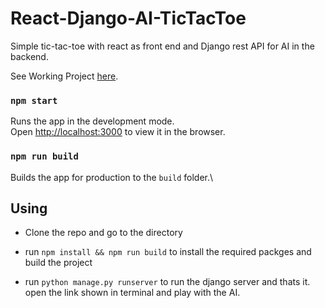 # React-Django-AI-TicTacToe

Simple tic-tac-toe with react as front end and Django rest API for AI in the backend.

See Working Project [here](https://abecus.github.io/React-Django-AI-TicTacToe/).

### `npm start`

Runs the app in the development mode.\
Open [http://localhost:3000](http://localhost:3000) to view it in the browser.

### `npm run build`

Builds the app for production to the `build` folder.\

## Using

- Clone the repo and go to the directory

- run `npm install && npm run build` to install the required packges and build the project

- run `python manage.py runserver` to run the django server and thats it. open the link shown in terminal and play with the AI.
